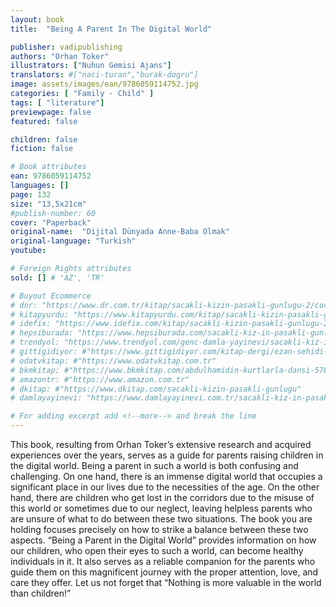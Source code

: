 ```yaml
---
layout: book
title:  "Being A Parent In The Digital World"

publisher: vadipublishing
authors: "Orhan Toker"
illustrators: ["Nuhun Gemisi Ajans"]
translators: #["naci-turan","burak-dogru"]
image: assets/images/ean/9786059114752.jpg
categories: [ "Family - Child" ]
tags: [ "literature"]
previewpage: false
featured: false

children: false
fiction: false

# Book attributes
ean: 9786059114752
languages: []
page: 132
size: "13,5x21cm"
#publish-number: 60
cover: "Paperback"
original-name:  "Dijital Dünyada Anne-Baba Olmak"
original-language: "Turkish"
youtube:

# Foreign Rights attributes
sold: [] # 'AZ', 'TR'

# Buyout Ecommerce
# dnr: "https://www.dr.com.tr/kitap/sacakli-kizin-pasakli-gunlugu-2/cocuk-ve-genclik/genclik-10-yas/roman-oyku/urunno=0001893059001"
# kitapyurdu: "https://www.kitapyurdu.com/kitap/sacakli-kizin-pasakli-gunlugu-2-/560122.html&filter_name=Sa%C3%A7akl%C4%B1+K%C4%B1z%27%C4%B1n+Pasakl%C4%B1+G%C3%BCnl%C3%BC%C4%9F%C3%BC+2"
# idefix: "https://www.idefix.com/kitap/sacakli-kizin-pasakli-gunlugu-2/cocuk-ve-genclik/genclik-10-yas/roman-oyku/urunno=0001893059001"
# hepsiburada: "https://www.hepsiburada.com/sacakli-kiz-in-pasakli-gunlugu-2-damla-yayinevi-p-HBV000012ER86"
# trendyol: "https://www.trendyol.com/genc-damla-yayinevi/sacakli-kiz-in-pasakli-gunlugu-2-p-54825777"
# gittigidiyor: #"https://www.gittigidiyor.com/kitap-dergi/ezan-sehidi-adnan-menderes_pdp_732728793"
# odatvkitap: #"https://www.odatvkitap.com.tr"
# bkmkitap: #"https://www.bkmkitap.com/abdulhamidin-kurtlarla-dansi-578226"
# amazontr: #"https://www.amazon.com.tr"
# dkitap: #"https://www.dkitap.com/sacakli-kizin-pasakli-gunlugu"
# damlayayinevi: "https://www.damlayayinevi.com.tr/sacakli-kiz-in-pasakli-gunlugu-2-bu-iste-bi-terslik-var"

# For adding excerpt add <!--more--> and break the line
---
```

This book, resulting from Orhan Toker’s extensive research and acquired experiences over the
years, serves as a guide for parents raising children in the digital world. Being a parent in such a
world is both confusing and challenging. On one
hand, there is an immense digital world that occupies a significant place in our lives due to the
necessities of the age. On the other hand, there
are children who get lost in the corridors due to
the misuse of this world or sometimes due to our
neglect, leaving helpless parents who are unsure
of what to do between these two situations.
The book you are holding focuses precisely on
how to strike a balance between these two aspects. “Being a Parent in the Digital World” provides information on how our children, who open
their eyes to such a world, can become healthy
individuals in it. It also serves as a reliable companion for the parents who guide them on this
magnificent journey with the proper attention, love,
and care they offer. Let us not forget that “Nothing
is more valuable in the world than children!”
<!--more--> 

